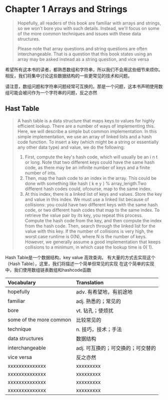 # Chapter 1 Arrays and Strings

> Hopefully, all readers of this book are familiar with arrays and strings, so we won't bore you with such details. Instead, we'll focus on some of the more common techniques and issues with these data structures.
>
> Please note that array questions and string questions are often interchangeable. That is a question that this book states using an array may be asked instead as a string question, and vice versa

希望所有这本书的读者，都熟悉数组和字符串，所以我们不会用这些细节来烦你。相反，我们将集中讨论这些数据结构的一些更常见的技术和问题。

请注意，数组问题和字符串问题经常可互换的。那是一个问题，这本书声明使用数组可能会被问作为一个字符串的问题，反之亦然

## Hast Table

> A hash table is a data structure that maps keys to values for highly efficient lookup. There are a number of ways of implementing this. Here, we will describe a simple but common implementation.
> In this simple implementation, we use an array of linked lists and a hash code function. To insert a key (which might be a string or essentially any other data type) and value, we do the following:
> 1. First, compute the key's hash code, which will usually be an i n t or long. Note that two different keys could have the same hash code, as there may be an infinite number of keys and a finite number of ints.
> 2. Then, map the hash code to an index in the array. This could be done with something like hash ( k e y ) % array_length.Two different hash codes could, ofcourse, map to the same index.
> 3. At this index, there is a linked list of keys and values. Store the key and value in this index. We must use a linked list because of collisions: you could have two different keys with the same hash code, or two different hash codes that map to the same index.
> To retrieve the value pair by its key, you repeat this process. Compute the hash code from the key, and then compute the index from the hash code. Then, search through the linked list for the value with this key.
> If the number of collisions is very high, the worst case runtime is 0(N), where N is the number of keys. However, we generally assume a good implementation that keeps collisions to a minimum, in which case the lookup time is 0( 1).

Hash Table是一个数据结构，key value 高效查询。 有大量的方式去实现这个（Hash Table），这里，我们将描述一个简单但常见的实现
在这个简单的实现中，我们使用数组链表数组和hashcode函数


| Vocabulary        | Translation           |
| :------------- |:-------------|
| hopefully | adv. 有希望地，有前途地 |
| familiar | adj. 熟悉的；常见的 |
| bore | vt. 钻孔；使烦扰 |
| some of the more common | 比较常见的 |
| technique | n. 技巧，技术；手法 |
| data structures | 数据结构 |
| interchangeable | adj. 可互换的；可交换的；可交替的 |
| vice versa | 反之亦然 |
| xxxxxxxxxxxxxx | xxxxxxxxx |
| xxxxxxxxxxxxxx | xxxxxxxxx |
| xxxxxxxxxxxxxx | xxxxxxxxx |
| xxxxxxxxxxxxxx | xxxxxxxxx |